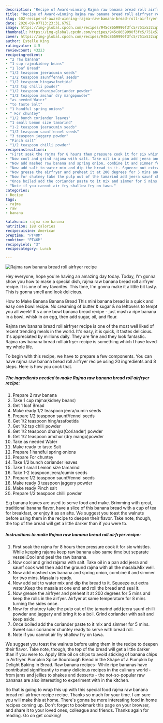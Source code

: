 ```yaml
---
description: "Recipe of Award-winning Rajma raw banana bread roll airfryer recipe"
title: "Recipe of Award-winning Rajma raw banana bread roll airfryer recipe"
slug: 602-recipe-of-award-winning-rajma-raw-banana-bread-roll-airfryer-recipe
date: 2020-09-07T13:23:31.679Z
image: https://img-global.cpcdn.com/recipes/945c8659990f3fc5/751x532cq70/rajma-raw-banana-bread-roll-airfryer-recipe-recipe-main-photo.jpg
thumbnail: https://img-global.cpcdn.com/recipes/945c8659990f3fc5/751x532cq70/rajma-raw-banana-bread-roll-airfryer-recipe-recipe-main-photo.jpg
cover: https://img-global.cpcdn.com/recipes/945c8659990f3fc5/751x532cq70/rajma-raw-banana-bread-roll-airfryer-recipe-recipe-main-photo.jpg
author: Estelle King
ratingvalue: 4.5
reviewcount: 43223
recipeingredient:
- "2 raw banana"
- "1 cup rajmakidney beans"
- "1 loaf Bread"
- "1/2 teaspoon jeeracumin seeds"
- "1/2 teaspoon saunffennel seeds"
- "1/2 teaspoon hingasafoetida"
- "1/2 tsp chilli powder"
- "1/2 teaspoon dhaniyaCoriander powder"
- "1/2 teaspoon amchur dry mangopowder"
- "as needed Water"
- "to taste Salt"
- "1 handful spring onions"
- " For chuntey"
- "1/2 bunch coriander leaves"
- "1 small Lemon size tamarind"
- "1-2 teaspoon jeeracumin seeds"
- "1/2 teaspoon saunffennel seeds"
- "3 teaspoon jaggery powder"
- "Pinch salt"
- "1/2 teaspoon chilli powder"
recipeinstructions:
- "First soak the rajma for 8 hours then pressure cook it for six whistles. While keeping rajama keep raw banana also same time but separate vessel.Cool and peel the raw banana."
- "Now cool and grind rajama with salt. Take oil in a pan add jeera and saunf cook well then add the ground rajma with all the masala.Mix well."
- "Now add mashed raw banana and spring onion, combine it and simmer for two mins. Masala is ready."
- "Now add salt to water mix and dip the bread to it. Squeeze out extra water.Keep the masala at one end and roll the bread and seal it."
- "Now grease the airfryer and preheat it at 200 degrees for 5 mins and keep the rolls in the airfyer. Airfyer at same temperature for 8 mins turning the sides once."
- "Now for chutney take the pulp out of the tamarind add jeera saunf chilli powder and jaggery and bring it to a boil. Grind coriander with salt and keep aside."
- "Once boiled add the coriander paste to it mix and simmer for 5 mins. Sweet sour coriander chuntey ready to serve with bread roll."
- "Note if you cannot air fry shallow fry on tawa."
categories:
- Recipe
tags:
- rajma
- raw
- banana

katakunci: rajma raw banana 
nutrition: 188 calories
recipecuisine: American
preptime: "PT40M"
cooktime: "PT46M"
recipeyield: "3"
recipecategory: Lunch

---
```



![Rajma raw banana bread roll airfryer recipe](https://img-global.cpcdn.com/recipes/945c8659990f3fc5/751x532cq70/rajma-raw-banana-bread-roll-airfryer-recipe-recipe-main-photo.jpg)

Hey everyone, hope you're having an amazing day today. Today, I'm gonna show you how to make a special dish, rajma raw banana bread roll airfryer recipe. It is one of my favorites. This time, I'm gonna make it a little bit tasty. This is gonna smell and look delicious.

How to Make Banana Banana Bread This mini banana bread is a quick and easy one bowl recipe. No creaming of butter &amp; sugar &amp; no leftovers to tempt you all week! It&#39;s a one bowl banana bread recipe - just mash a ripe banana in a bowl, whisk in an egg, then add sugar, oil, and flour.

Rajma raw banana bread roll airfryer recipe is one of the most well liked of recent trending meals in the world. It's easy, it is quick, it tastes delicious. It's appreciated by millions daily. They are fine and they look fantastic. Rajma raw banana bread roll airfryer recipe is something which I have loved my whole life.


To begin with this recipe, we have to prepare a few components. You can have rajma raw banana bread roll airfryer recipe using 20 ingredients and 8 steps. Here is how you cook that.

<!--inarticleads1-->

##### The ingredients needed to make Rajma raw banana bread roll airfryer recipe:

1. Prepare 2 raw banana
1. Take 1 cup rajma(kidney beans)
1. Get 1 loaf Bread
1. Make ready 1/2 teaspoon jeera/cumin seeds
1. Prepare 1/2 teaspoon saunf/fennel seeds
1. Get 1/2 teaspoon hing/asafoetida
1. Get 1/2 tsp chilli powder
1. Get 1/2 teaspoon dhaniya(Coriander) powder
1. Get 1/2 teaspoon amchur (dry mango)powder
1. Take as needed Water
1. Make ready to taste Salt
1. Prepare 1 handful spring onions
1. Prepare  For chuntey
1. Take 1/2 bunch coriander leaves
1. Take 1 small Lemon size tamarind
1. Take 1-2 teaspoon jeera/cumin seeds
1. Prepare 1/2 teaspoon saunf/fennel seeds
1. Make ready 3 teaspoon jaggery powder
1. Make ready Pinch salt
1. Prepare 1/2 teaspoon chilli powder


E.g banana leaves are used to serve food and make. Brimming with great, traditional banana flavor, have a slice of this banana bread with a cup of tea for breakfast, or enjoy it as an afte. We suggest you toast the walnuts before using them in the recipe to deepen their flavor. Take note, though, the top of the bread will get a little darker than if you were to. 

<!--inarticleads2-->

##### Instructions to make Rajma raw banana bread roll airfryer recipe:

1. First soak the rajma for 8 hours then pressure cook it for six whistles. While keeping rajama keep raw banana also same time but separate vessel.Cool and peel the raw banana.
1. Now cool and grind rajama with salt. Take oil in a pan add jeera and saunf cook well then add the ground rajma with all the masala.Mix well.
1. Now add mashed raw banana and spring onion, combine it and simmer for two mins. Masala is ready.
1. Now add salt to water mix and dip the bread to it. Squeeze out extra water.Keep the masala at one end and roll the bread and seal it.
1. Now grease the airfryer and preheat it at 200 degrees for 5 mins and keep the rolls in the airfyer. Airfyer at same temperature for 8 mins turning the sides once.
1. Now for chutney take the pulp out of the tamarind add jeera saunf chilli powder and jaggery and bring it to a boil. Grind coriander with salt and keep aside.
1. Once boiled add the coriander paste to it mix and simmer for 5 mins. Sweet sour coriander chuntey ready to serve with bread roll.
1. Note if you cannot air fry shallow fry on tawa.


We suggest you toast the walnuts before using them in the recipe to deepen their flavor. Take note, though, the top of the bread will get a little darker than if you were to. Apply little oil on chips to avoid sticking of banana chips in Airfryer. Pumpkin Spice Sourdough Bread in the Shape of a Pumpkin by Delight Baking in Bread. Raw banana recipes- While ripe bananas have contributed significantly to many delicious recipes in the culinary world - from jams and jellies to shakes and desserts - the not-so-popular raw bananas are also interesting to experiment with in the kitchen. 

So that is going to wrap this up with this special food rajma raw banana bread roll airfryer recipe recipe. Thanks so much for your time. I am sure you will make this at home. There's gonna be more interesting food in home recipes coming up. Don't forget to bookmark this page on your browser, and share it to your loved ones, colleague and friends. Thanks again for reading. Go on get cooking!
